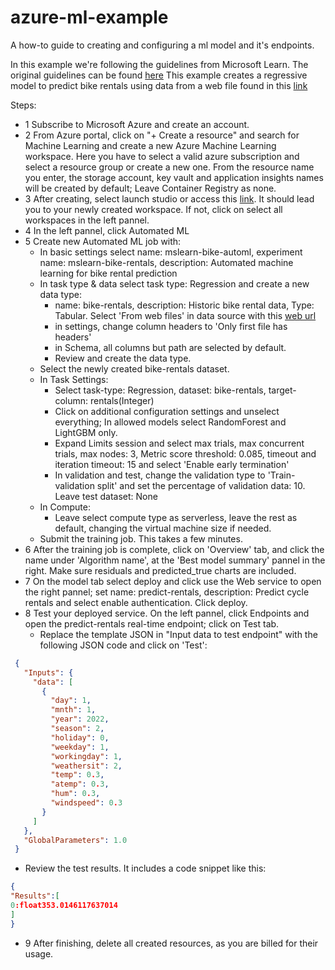 # azure-ml-example
A how-to guide to creating and configuring a ml model and it's endpoints.

In this example we're following the guidelines from Microsoft Learn. The original guidelines can be found [here](https://microsoftlearning.github.io/mslearn-ai-fundamentals/Instructions/Labs/01-machine-learning.html)
This example creates a regressive model to predict bike rentals using data from a web file found in this [link](https://aka.ms/bike-rentals)

Steps:
- 1 Subscribe to Microsoft Azure and create an account.
- 2 From Azure portal, click on "+ Create a resource" and search for Machine Learning and create a new Azure Machine Learning workspace.
Here you have to select a valid azure subscription and select a resource group or create a new one. From the resource name you enter,
the storage account, key vault and application insights names will be created by default; Leave Container Registry as none.
- 3 After creating, select launch studio or access this [link](https://ml.azure.com). It should lead you to your newly created workspace. If not, click on select all workspaces in the left pannel.
- 4 In the left pannel, click Automated ML
- 5 Create new Automated ML job with:
  - In basic settings select name: mslearn-bike-automl, experiment name: mslearn-bike-rentals, description: Automated machine learning for bike rental prediction
  - In task type & data select task type: Regression and create a new data type:
    - name: bike-rentals, description: Historic bike rental data, Type: Tabular. Select 'From web files' in data source with this [web url](https://aka.ms/bike-rentals)
    - in settings, change column headers to 'Only first file has headers'
    - in Schema, all columns but path are selected by default.
    - Review and create the data type.
  - Select the newly created bike-rentals dataset.
  - In Task Settings:
    - Select task-type: Regression, dataset: bike-rentals, target-column: rentals(Integer)
    - Click on additional configuration settings and unselect everything; In allowed models select RandomForest and LightGBM only.
    - Expand Limits session and select max trials, max concurrent trials, max nodes: 3, Metric score threshold: 0.085, timeout and iteration timeout: 15 and select 'Enable early termination'
    - In validation and test, change the validation type to 'Train-validation split' and set the percentage of validation data: 10. Leave test dataset: None
  - In Compute:
    - Leave select compute type as serverless, leave the rest as default, changing the virtual machine size if needed.
  - Submit the training job. This takes a few minutes.
- 6 After the training job is complete, click on 'Overview' tab, and click the name under 'Algorithm name', at the 'Best model summary' pannel in the right. Make sure residuals and predicted_true charts are included.
- 7 On the model tab select deploy and click use the Web service to open the right pannel; set name: predict-rentals, description: Predict cycle rentals and select enable authentication. Click deploy.
- 8 Test your deployed service. On the left pannel, click Endpoints and open the predict-rentals real-time endpoint; click on Test tab.
  - Replace the template JSON in "Input data to test endpoint" with the following JSON code and click on 'Test':
```JSON
 {
   "Inputs": { 
     "data": [
       {
         "day": 1,
         "mnth": 1,   
         "year": 2022,
         "season": 2,
         "holiday": 0,
         "weekday": 1,
         "workingday": 1,
         "weathersit": 2, 
         "temp": 0.3, 
         "atemp": 0.3,
         "hum": 0.3,
         "windspeed": 0.3 
       }
     ]    
   },   
   "GlobalParameters": 1.0
 }
```
  - Review the test results. It includes a code snippet like this:
```JSON
{
"Results":[
0:float353.0146117637014
]
}
```
- 9 After finishing, delete all created resources, as you are billed for their usage.
